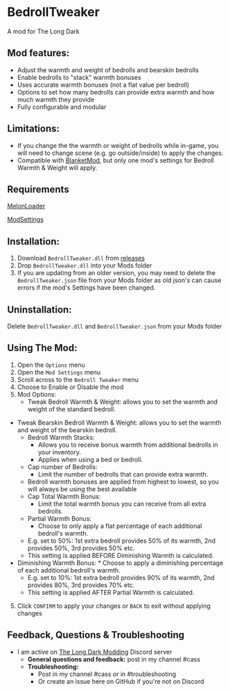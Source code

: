 # BedrollTweaker
A mod for The Long Dark

## Mod features:
  * Adjust the warmth and weight of bedrolls and bearskin bedrolls
  * Enable bedrolls to "stack" warmth bonuses
  * Uses accurate warmth bonuses (not a flat value per bedroll)
  * Options to set how many bedrolls can provide extra warmth and how much warmth they provide
  * Fully configurable and modular

  ## Limitations:
  * If you change the the warmth or weight of bedrolls while in-game, you will need to change scene (e.g. go outside/inside) to apply the changes.
  * Compatible with [BlanketMod](https://github.com/ds5678/BlanketMod), but only one mod's settings for Bedroll Warmth & Weight will apply.

## Requirements
[MelonLoader](https://github.com/HerpDerpinstine/MelonLoader/releases/latest/download/MelonLoader.Installer.exe)

[ModSettings](https://github.com/zeobviouslyfakeacc/ModSettings/releases)

## Installation:
1. Download ```BedrollTweaker.dll``` from [releases](https://github.com/GruffCassquatch/BedrollTweaker/releases)
2. Drop ```BedrollTweaker.dll``` into your Mods folder
3. If you are updating from an older version, you may need to delete the ```BedrollTweaker.json``` file from your Mods folder as old json's can cause errors if the mod's Settings have been changed.

## Uninstallation:
Delete ```BedrollTweaker.dll``` and ```BedrollTweaker.json``` from your Mods folder

## Using The Mod:
1. Open the ```Options``` menu
2. Open the ```Mod Settings``` menu
3. Scroll across to the ```Bedroll Tweaker``` menu
4. Choose to Enable or Disable the mod
5. Mod Options:
	* Tweak Bedroll Warmth & Weight: allows you to set the warmth and weight of the standard bedroll.
  * Tweak Bearskin Bedroll Warmth & Weight: allows you to set the warmth and weight of the bearskin bedroll.
	* Bedroll Warmth Stacks:
		* Allows you to receive bonus warmth from additional bedrolls in your inventory. 
		* Applies when using a bed or bedroll.
	* Cap number of Bedrolls:
		* Limit the number of bedrolls that can provide extra warmth.
    * Bedroll warmth bonuses are applied from highest to lowest, so you will always be using the best available
	* Cap Total Warmth Bonus:
		* Limit the total warmth bonus you can receive from all extra bedrolls.
	* Partial Warmth Bonus:
		* Choose to only apply a flat percentage of each additional bedroll's warmth.
    * E.g. set to 50%:  1st extra bedroll provides 50% of its warmth, 2nd provides 50%, 3rd provides 50% etc.
    * This setting is applied BEFORE Diminishing Warmth is calculated.
  * Diminishing Warmth Bonus:
		* Choose to apply a diminishing percentage of each additional bedroll's warmth.
    * E.g. set to 10%: 1st extra bedroll provides 90% of its warmth, 2nd provides 80%, 3rd provides 70% etc.
    * This setting is applied AFTER Partial Warmth is calculated.    
5. Click ```CONFIRM``` to apply your changes or ```BACK``` to exit without applying changes

## Feedback, Questions & Troubleshooting
* I am active on [The Long Dark Modding](https://discord.gg/QvFE7VV4WZ) Discord server
	* **General questions and feedback:** post in my channel #cass
	* **Troubleshooting:** 
		* Post in my channel #cass or in #troubleshooting 
		* Or create an issue here on GitHub if you're not on Discord

